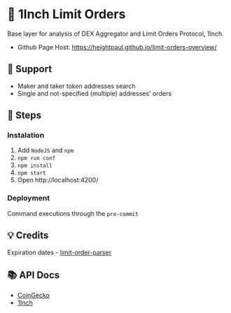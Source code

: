 # 🦄 1Inch Limit Orders
Base layer for analysis of DEX Aggregator and Limit Orders Protocol, 1Inch.
- Github Page Host: https://heightpaul.github.io/limit-orders-overview/

## 🌾 Support
- Maker and taker token addresses search
- Single and not-specified (multiple) addresses' orders

## 👣 Steps

### Instalation
1. Add `NodeJS` and `npm`
2. `npm run conf`
3. `npm install`
4. `npm start`
5. Open http://localhost:4200/

### Deployment
Command executions through the `pre-commit`

## 💡 Credits
Expiration dates - [limit-order-parser](https://github.com/1inch/limit-order-parser)

## 📚 API Docs 

- [CoinGecko](https://www.coingecko.com/api/documentation)
- [1Inch](https://docs.1inch.io/docs/limit-order-protocol/api)